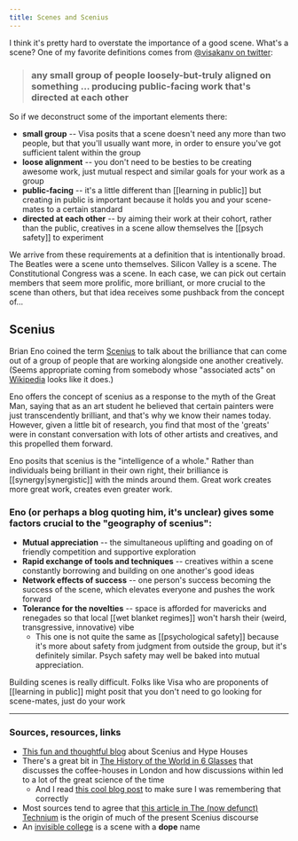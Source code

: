 ```yaml
---
title: Scenes and Scenius
---
```


I think it's pretty hard to overstate the importance of a good scene. What's a scene? One of my favorite definitions comes from [@visakanv on twitter](https://twitter.com/visakanv/status/1153706486586994688):

> ### any small group of people loosely-but-truly aligned on something ... producing public-facing work that's directed at each other

So if we deconstruct some of the important elements there:
- **small group** -- Visa posits that a scene doesn't need any more than two people, but that you'll usually want more, in order to ensure you've got sufficient talent within the group
- **loose alignment** -- you don't need to be besties to be creating awesome work, just mutual respect and similar goals for your work as a group
- **public-facing** -- it's a little different than [[learning in public]] but creating in public is important because it holds you and your scene-mates to a certain standard
- **directed at each other** -- by aiming their work at their cohort, rather than the public, creatives in a scene allow themselves the [[psych safety]] to experiment

We arrive from these requirements at a definition that is intentionally broad. The Beatles were a scene unto themselves. Silicon Valley is a scene. The Constitutional Congress was a scene. In each case, we can pick out certain members that seem more prolific, more brilliant, or more crucial to the scene than others, but that idea receives some pushback from the concept of...

## Scenius

Brian Eno coined the term [Scenius](https://medium.com/salvo-faraday/what-is-the-scenius-15409eb6ac72) to talk about the brilliance that can come out of a group of people that are working alongside one another creatively. (Seems appropriate coming from somebody whose "associated acts" on [Wikipedia](https://en.wikipedia.org/wiki/Brian_Eno) looks like it does.)

Eno offers the concept of scenius as a response to the myth of the Great Man, saying that as an art student he believed that certain painters were just transcendently brilliant, and that's why we know their names today. However, given a little bit of research, you find that most of the 'greats' were in constant conversation with lots of other artists and creatives, and this propelled them forward.

Eno posits that scenius is the "intelligence of a whole." Rather than individuals being brilliant in their own right, their brilliance is [[synergy|synergistic]] with the minds around them. Great work creates more great work, creates even greater work.

### Eno (or perhaps a blog quoting him, it's unclear) gives some factors crucial to the "geography of scenius":
- **Mutual appreciation** -- the simultaneous uplifting and goading on of friendly competition and supportive exploration
- **Rapid exchange of tools and techniques** -- creatives within a scene constantly borrowing and building on one another's good ideas
- **Network effects of success** -- one person's success becoming the success of the scene, which elevates everyone and pushes the work forward
- **Tolerance for the novelties** -- space is afforded for mavericks and renegades so that local [[wet blanket regimes]] won't harsh their (weird, transgressive, innovative) vibe
	- This one is not quite the same as [[psychological safety]] because it's more about safety from judgment from outside the group, but it's definitely similar. Psych safety may well be baked into mutual appreciation.

Building scenes is really difficult. Folks like Visa who are proponents of [[learning in public]] might posit that you don't need to go looking for scene-mates, just do your work 

---
### Sources, resources, links
- [This fun and thoughtful blog](https://www.packym.com/blog/conjuring-scenius) about Scenius and Hype Houses
- There's a great bit in [The History of the World in 6 Glasses](https://www.amazon.com/dp/B002STNBRK/ref=dp-kindle-redirect?_encoding=UTF8&btkr=1) that discusses the coffee-houses in London and how discussions within led to a lot of the great science of the time
	- And I read [this cool blog post](https://medium.com/@drewdennis/how-caffeine-accelerated-the-scientific-enlightenment-f794d7c5c434) to make sure I was remembering that correctly
- Most sources tend to agree that [this article in The (now defunct) Technium](https://kk.org/thetechnium/scenius-or-comm/) is the origin of much of the present Scenius discourse
- An [invisible college](https://en.wikipedia.org/wiki/Invisible_College) is a scene with a **dope** name